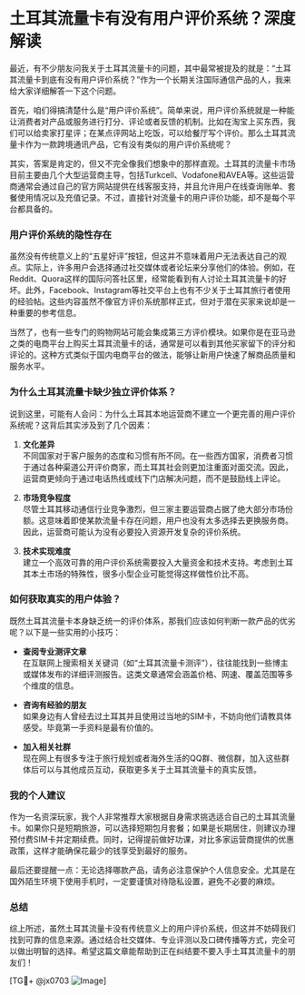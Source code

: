 # 土耳其流量卡有没有用户评价系统？深度解读

最近，有不少朋友问我关于土耳其流量卡的问题，其中最常被提及的就是：“土耳其流量卡到底有没有用户评价系统？”作为一个长期关注国际通信产品的人，我来给大家详细解答一下这个问题。

首先，咱们得搞清楚什么是“用户评价系统”。简单来说，用户评价系统就是一种能让消费者对产品或服务进行打分、评论或者反馈的机制。比如在淘宝上买东西，我们可以给卖家打星评；在某点评网站上吃饭，可以给餐厅写个评价。那么土耳其流量卡作为一款跨境通讯产品，它有没有类似的用户评价系统呢？

其实，答案是肯定的，但又不完全像我们想象中的那样直观。土耳其的流量卡市场目前主要由几个大型运营商主导，包括Turkcell、Vodafone和AVEA等。这些运营商通常会通过自己的官方网站提供在线客服支持，并且允许用户在线查询账单、套餐使用情况以及充值记录。不过，直接针对流量卡的用户评价功能，却不是每个平台都具备的。

### 用户评价系统的隐性存在

虽然没有传统意义上的“五星好评”按钮，但这并不意味着用户无法表达自己的观点。实际上，许多用户会选择通过社交媒体或者论坛来分享他们的体验。例如，在Reddit、Quora这样的国际问答社区里，经常能看到有人讨论土耳其流量卡的好坏。此外，Facebook、Instagram等社交平台上也有不少关于土耳其旅行者使用的经验帖。这些内容虽然不像官方评价系统那样正式，但对于潜在买家来说却是一种重要的参考信息。

当然了，也有一些专门的购物网站可能会集成第三方评价模块。如果你是在亚马逊之类的电商平台上购买土耳其流量卡的话，通常是可以看到其他买家留下的评分和评论的。这种方式类似于国内电商平台的做法，能够让新用户快速了解商品质量和服务水平。

### 为什么土耳其流量卡缺少独立评价体系？

说到这里，可能有人会问：为什么土耳其本地运营商不建立一个更完善的用户评价系统呢？这背后其实涉及到了几个因素：

1. **文化差异**  
   不同国家对于客户服务的态度和习惯有所不同。在一些西方国家，消费者习惯于通过各种渠道公开评价商家，而土耳其社会则更加注重面对面交流。因此，运营商更倾向于通过电话热线或线下门店解决问题，而不是鼓励线上评论。

2. **市场竞争程度**  
   尽管土耳其移动通信行业竞争激烈，但三家主要运营商占据了绝大部分市场份额。这意味着即使某款流量卡存在问题，用户也没有太多选择去更换服务商。因此，运营商可能认为没有必要投入资源开发复杂的评价系统。

3. **技术实现难度**  
   建立一个高效可靠的用户评价系统需要投入大量资金和技术支持。考虑到土耳其本土市场的特殊性，很多小型企业可能觉得这样做性价比不高。

### 如何获取真实的用户体验？

既然土耳其流量卡本身缺乏统一的评价体系，那我们应该如何判断一款产品的优劣呢？以下是一些实用的小技巧：

- **查阅专业测评文章**  
  在互联网上搜索相关关键词（如“土耳其流量卡测评”），往往能找到一些博主或媒体发布的详细评测报告。这类文章通常会涵盖价格、网速、覆盖范围等多个维度的信息。

- **咨询有经验的朋友**  
  如果身边有人曾经去过土耳其并且使用过当地的SIM卡，不妨向他们请教具体感受。毕竟第一手资料是最有价值的。

- **加入相关社群**  
  现在网上有很多专注于旅行规划或者海外生活的QQ群、微信群，加入这些群体后可以与其他成员互动，获取更多关于土耳其流量卡的真实反馈。

### 我的个人建议

作为一名资深玩家，我个人非常推荐大家根据自身需求挑选适合自己的土耳其流量卡。如果你只是短期旅游，可以选择短期包月套餐；如果是长期居住，则建议办理预付费SIM卡并定期续费。同时，记得提前做好功课，对比多家运营商提供的优惠政策，这样才能确保花最少的钱享受到最好的服务。

最后还要提醒一点：无论选择哪款产品，请务必注意保护个人信息安全。尤其是在国外陌生环境下使用手机时，一定要谨慎对待隐私设置，避免不必要的麻烦。

### 总结

综上所述，虽然土耳其流量卡没有传统意义上的用户评价系统，但这并不妨碍我们找到可靠的信息来源。通过结合社交媒体、专业评测以及口碑传播等方式，完全可以做出明智的选择。希望这篇文章能帮助到正在纠结要不要入手土耳其流量卡的朋友们！

[TG💪+ @jx0703 ![Image](https://github.com/user-attachments/assets/dbca1d08-cadb-493c-b0ec-ad6f7a83f270)]